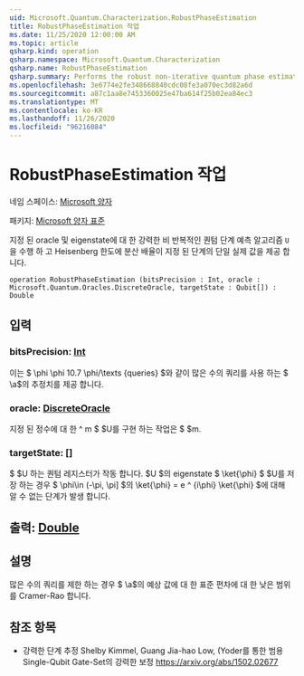 ```yaml
---
uid: Microsoft.Quantum.Characterization.RobustPhaseEstimation
title: RobustPhaseEstimation 작업
ms.date: 11/25/2020 12:00:00 AM
ms.topic: article
qsharp.kind: operation
qsharp.namespace: Microsoft.Quantum.Characterization
qsharp.name: RobustPhaseEstimation
qsharp.summary: Performs the robust non-iterative quantum phase estimation algorithm for a given oracle `U` and eigenstate, and provides a single real-valued estimate of the phase with variance scaling at the Heisenberg limit.
ms.openlocfilehash: 3e6774e2fe348668840cdc08fe3a070ec3d82a6d
ms.sourcegitcommit: a87c1aa8e7453360025e47ba614f25b02ea84ec3
ms.translationtype: MT
ms.contentlocale: ko-KR
ms.lasthandoff: 11/26/2020
ms.locfileid: "96216084"
---
```

# <a name="robustphaseestimation-operation"></a>RobustPhaseEstimation 작업

네임 스페이스: [Microsoft 양자](xref:Microsoft.Quantum.Characterization)

패키지: [Microsoft 양자 표준](https://nuget.org/packages/Microsoft.Quantum.Standard)


지정 된 oracle 및 eigenstate에 대 한 강력한 비 반복적인 퀀텀 단계 예측 알고리즘 `U` 을 수행 하 고 Heisenberg 한도에 분산 배율이 지정 된 단계의 단일 실제 값을 제공 합니다.

```qsharp
operation RobustPhaseEstimation (bitsPrecision : Int, oracle : Microsoft.Quantum.Oracles.DiscreteOracle, targetState : Qubit[]) : Double
```


## <a name="input"></a>입력

### <a name="bitsprecision--int"></a>bitsPrecision: [Int](xref:microsoft.quantum.lang-ref.int)

이는 $ \phi \phi 10.7 \phi/\texts {queries} $와 같이 많은 수의 쿼리를 사용 하는 $ \a$의 추정치를 제공 합니다.


### <a name="oracle--discreteoracle"></a>oracle: [DiscreteOracle](xref:Microsoft.Quantum.Oracles.DiscreteOracle)

지정 된 정수에 대 한 ^ m $ $U를 구현 하는 작업은 $ $m.


### <a name="targetstate--qubit"></a>targetState: [[](xref:microsoft.quantum.lang-ref.qubit)]

$ $U 하는 퀀텀 레지스터가 작동 합니다. $U $의 eigenstate $ \ket{\phi} $ $U를 저장 하는 경우 $ \phi\in (-\pi, \pi] $의 \ket{\phi} = e ^ {i\phi} \ket{\phi} $에 대해 알 수 없는 단계가 발생 합니다.



## <a name="output--double"></a>출력: [Double](xref:microsoft.quantum.lang-ref.double)



## <a name="remarks"></a>설명

많은 수의 쿼리를 제한 하는 경우 $ \\a$의 예상 값에 대 한 표준 편차에 대 한 낮은 범위를 Cramer-Rao 합니다.

## <a name="references"></a>참조 항목

- 강력한 단계 추정 Shelby Kimmel, Guang Jia-hao Low, (Yoder를 통한 범용 Single-Qubit Gate-Set의 강력한 보정 https://arxiv.org/abs/1502.02677